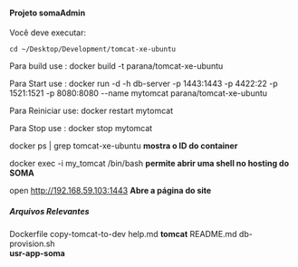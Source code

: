 #### Projeto somaAdmin

Você deve executar:

    cd ~/Desktop/Development/tomcat-xe-ubuntu

Para build use : docker build -t parana/tomcat-xe-ubuntu

Para Start use : docker run -d -h db-server -p 1443:1443 -p 4422:22 -p 1521:1521 -p 8080:8080 --name mytomcat parana/tomcat-xe-ubuntu

Para Reiniciar use: docker restart mytomcat 

Para Stop use  : docker stop mytomcat

docker ps | grep tomcat-xe-ubuntu  **mostra o ID do container**

docker exec -i my_tomcat /bin/bash  **permite abrir uma shell no hosting do SOMA**

open http://192.168.59.103:1443 **Abre a página do site**

##### Arquivos Relevantes

Dockerfile
copy-tomcat-to-dev
help.md
**tomcat**
README.md
db-provision.sh     
**usr-app-soma**
